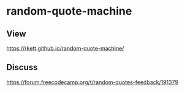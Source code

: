 # random-quote-machine

## View

https://rkett.github.io/random-quote-machine/

## Discuss

https://forum.freecodecamp.org/t/random-quotes-feedback/191379
